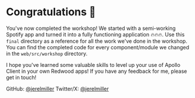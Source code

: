 # Congratulations 🎉

You've now completed the workshop! We started with a semi-working Spotify app and turned it into a fully functioning application 🔥🔥🔥. Use this `final` directory as a reference for all the work we've done in the workshop. You can find the completed code for every component/module we changed in the `web/src/workshop` directory.

I hope you've learned some valuable skills to level up your use of Apollo Client in your own Redwood apps! If you have any feedback for me, please get in touch!

GitHub: [@jerelmiller](https://github.com/jerelmiller)
Twitter/X: [@jerelmiller](https://twitter.com/jerelmiller)
